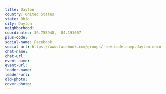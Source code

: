 ```yaml
---
title: Dayton
country: United States
state: Ohio
city: Dayton
neighborhood: 
coordinates: 39.758948, -84.191607
plus-code:
social-name: Facebook
social-url: https://www.facebook.com/groups/free.code.camp.dayton.ohio
chat-name:
chat-url:
event-name:
event-url:
leader-name:
leader-url:
old-photo: 
cover-photo:
---
```

